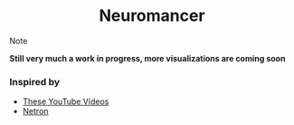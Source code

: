 <div align="center">

# Neuromancer

</div>

> [!NOTE] 
> **Still very much a work in progress, more visualizations are coming soon**

### Inspired by
- [These YouTube Videos](https://www.youtube.com/playlist?list=PLYLFPRdcr4f3uq4ji1JgXTt0gITCitG45)
- [Netron](https://github.com/lutzroeder/netron)
